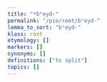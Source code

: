 ```yaml
---
title: "*bʰeyd-"
permalink: "/pie/root/bʰeyd-"
lemma_to_sort: "bʰeyd-"
klass: root
etymology: []
markers: []
synonyms: []
definitions: ["to split"]
topics: []
---
```

